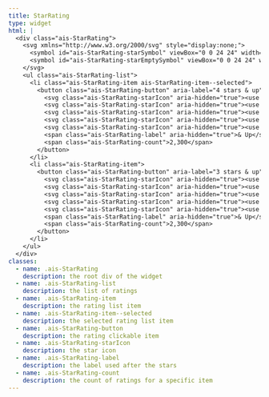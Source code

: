 ```yaml
---
title: StarRating
type: widget
html: |
  <div class="ais-StarRating">
    <svg xmlns="http://www.w3.org/2000/svg" style="display:none;">
      <symbol id="ais-StarRating-starSymbol" viewBox="0 0 24 24" width="24" height="24"><path d="M12 .288l2.833 8.718h9.167l-7.417 5.389 2.833 8.718-7.416-5.388-7.417 5.388 2.833-8.718-7.416-5.389h9.167z"/></symbol>
      <symbol id="ais-StarRating-starEmptySymbol" viewBox="0 0 24 24" width="24" height="24"><path d="M12 6.76l1.379 4.246h4.465l-3.612 2.625 1.379 4.246-3.611-2.625-3.612 2.625 1.379-4.246-3.612-2.625h4.465l1.38-4.246zm0-6.472l-2.833 8.718h-9.167l7.416 5.389-2.833 8.718 7.417-5.388 7.416 5.388-2.833-8.718 7.417-5.389h-9.167l-2.833-8.718z"/></symbol>
    </svg>
    <ul class="ais-StarRating-list">
      <li class="ais-StarRating-item ais-StarRating-item--selected">
        <button class="ais-StarRating-button" aria-label="4 stars & up">
          <svg class="ais-StarRating-starIcon" aria-hidden="true"><use xlink:href="#ais-StarRating-starSymbol"></use></svg>
          <svg class="ais-StarRating-starIcon" aria-hidden="true"><use xlink:href="#ais-StarRating-starSymbol"></use></svg>
          <svg class="ais-StarRating-starIcon" aria-hidden="true"><use xlink:href="#ais-StarRating-starSymbol"></use></svg>
          <svg class="ais-StarRating-starIcon" aria-hidden="true"><use xlink:href="#ais-StarRating-starSymbol"></use></svg>
          <svg class="ais-StarRating-starIcon" aria-hidden="true"><use xlink:href="#ais-StarRating-starEmptySymbol"></use></svg>
          <span class="ais-StarRating-label" aria-hidden="true">& Up</span>
          <span class="ais-StarRating-count">2,300</span>
        </button>
      </li>
      <li class="ais-StarRating-item">
        <button class="ais-StarRating-button" aria-label="3 stars & up">
          <svg class="ais-StarRating-starIcon" aria-hidden="true"><use xlink:href="#ais-StarRating-starSymbol"></use></svg>
          <svg class="ais-StarRating-starIcon" aria-hidden="true"><use xlink:href="#ais-StarRating-starSymbol"></use></svg>
          <svg class="ais-StarRating-starIcon" aria-hidden="true"><use xlink:href="#ais-StarRating-starSymbol"></use></svg>
          <svg class="ais-StarRating-starIcon" aria-hidden="true"><use xlink:href="#ais-StarRating-starEmptySymbol"></use></svg>
          <svg class="ais-StarRating-starIcon" aria-hidden="true"><use xlink:href="#ais-StarRating-starEmptySymbol"></use></svg>
          <span class="ais-StarRating-label" aria-hidden="true">& Up</span>
          <span class="ais-StarRating-count">2,300</span>
        </button>
      </li>
    </ul>
  </div>
classes:
  - name: .ais-StarRating
    description: the root div of the widget
  - name: .ais-StarRating-list
    description: the list of ratings
  - name: .ais-StarRating-item
    description: the rating list item
  - name: .ais-StarRating-item--selected
    description: the selected rating list item
  - name: .ais-StarRating-button
    description: the rating clickable item
  - name: .ais-StarRating-starIcon
    description: the star icon
  - name: .ais-StarRating-label
    description: the label used after the stars
  - name: .ais-StarRating-count
    description: the count of ratings for a specific item
---
```

